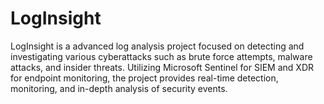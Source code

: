 # LogInsight
LogInsight is a advanced log analysis project focused on detecting and investigating various cyberattacks such as brute force attempts, malware attacks, and insider threats. Utilizing Microsoft Sentinel for SIEM and XDR for endpoint monitoring, the project provides real-time detection, monitoring, and in-depth analysis of security events.
